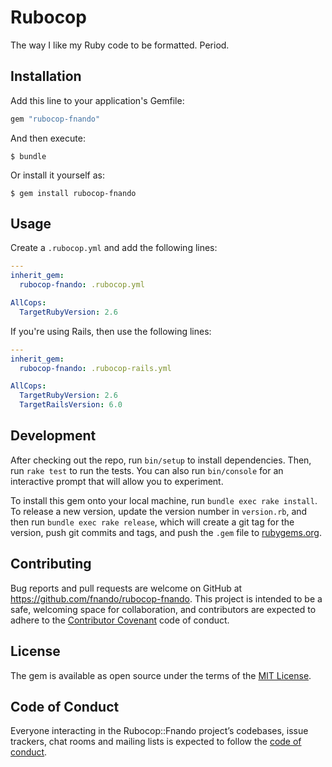 # Rubocop

The way I like my Ruby code to be formatted. Period.

## Installation

Add this line to your application's Gemfile:

```ruby
gem "rubocop-fnando"
```

And then execute:

    $ bundle

Or install it yourself as:

    $ gem install rubocop-fnando

## Usage

Create a `.rubocop.yml` and add the following lines:

```yaml
---
inherit_gem:
  rubocop-fnando: .rubocop.yml

AllCops:
  TargetRubyVersion: 2.6
```

If you're using Rails, then use the following lines:

```yaml
---
inherit_gem:
  rubocop-fnando: .rubocop-rails.yml

AllCops:
  TargetRubyVersion: 2.6
  TargetRailsVersion: 6.0
```

## Development

After checking out the repo, run `bin/setup` to install dependencies. Then, run `rake test` to run the tests. You can also run `bin/console` for an interactive prompt that will allow you to experiment.

To install this gem onto your local machine, run `bundle exec rake install`. To release a new version, update the version number in `version.rb`, and then run `bundle exec rake release`, which will create a git tag for the version, push git commits and tags, and push the `.gem` file to [rubygems.org](https://rubygems.org).

## Contributing

Bug reports and pull requests are welcome on GitHub at https://github.com/fnando/rubocop-fnando. This project is intended to be a safe, welcoming space for collaboration, and contributors are expected to adhere to the [Contributor Covenant](http://contributor-covenant.org) code of conduct.

## License

The gem is available as open source under the terms of the [MIT License](https://opensource.org/licenses/MIT).

## Code of Conduct

Everyone interacting in the Rubocop::Fnando project’s codebases, issue trackers, chat rooms and mailing lists is expected to follow the [code of conduct](https://github.com/fnando/rubocop-fnando/blob/master/CODE_OF_CONDUCT.md).
